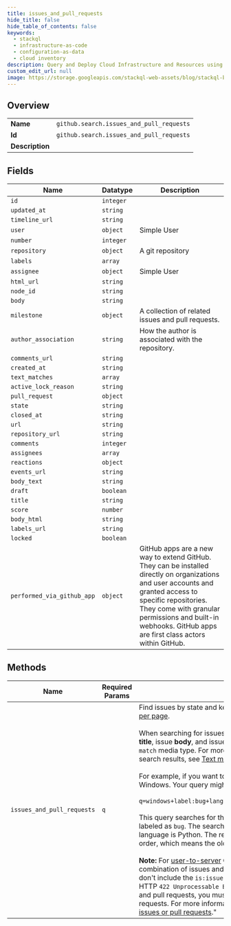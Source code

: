 ```yaml
---
title: issues_and_pull_requests
hide_title: false
hide_table_of_contents: false
keywords:
  - stackql
  - infrastructure-as-code
  - configuration-as-data
  - cloud inventory
description: Query and Deploy Cloud Infrastructure and Resources using SQL
custom_edit_url: null
image: https://storage.googleapis.com/stackql-web-assets/blog/stackql-blog-post-featured-image.png
---
```

  
    

## Overview
<table><tbody>
<tr><td><b>Name</b></td><td><code>github.search.issues_and_pull_requests</code></td></tr>
<tr><td><b>Id</b></td><td><code>github.search.issues_and_pull_requests</code></td></tr>
<tr><td><b>Description</b></td><td></td></tr>
</tbody></table>

## Fields
| Name | Datatype | Description |
| ---- | -------- | ----------- |
| `id` | `integer` |  |
| `updated_at` | `string` |  |
| `timeline_url` | `string` |  |
| `user` | `object` | Simple User |
| `number` | `integer` |  |
| `repository` | `object` | A git repository |
| `labels` | `array` |  |
| `assignee` | `object` | Simple User |
| `html_url` | `string` |  |
| `node_id` | `string` |  |
| `body` | `string` |  |
| `milestone` | `object` | A collection of related issues and pull requests. |
| `author_association` | `string` | How the author is associated with the repository. |
| `comments_url` | `string` |  |
| `created_at` | `string` |  |
| `text_matches` | `array` |  |
| `active_lock_reason` | `string` |  |
| `pull_request` | `object` |  |
| `state` | `string` |  |
| `closed_at` | `string` |  |
| `url` | `string` |  |
| `repository_url` | `string` |  |
| `comments` | `integer` |  |
| `assignees` | `array` |  |
| `reactions` | `object` |  |
| `events_url` | `string` |  |
| `body_text` | `string` |  |
| `draft` | `boolean` |  |
| `title` | `string` |  |
| `score` | `number` |  |
| `body_html` | `string` |  |
| `labels_url` | `string` |  |
| `locked` | `boolean` |  |
| `performed_via_github_app` | `object` | GitHub apps are a new way to extend GitHub. They can be installed directly on organizations and user accounts and granted access to specific repositories. They come with granular permissions and built-in webhooks. GitHub apps are first class actors within GitHub. |
## Methods
| Name | Required Params | Description | Accessible by |
| ---- | --------------- | ----------- | ------------- |
| `issues_and_pull_requests` | `q` | Find issues by state and keyword. This method returns up to 100 results [per page](https://docs.github.com/rest/overview/resources-in-the-rest-api#pagination).<br /><br />When searching for issues, you can get text match metadata for the issue **title**, issue **body**, and issue **comment body** fields when you pass the `text-match` media type. For more details about how to receive highlighted<br />search results, see [Text match metadata](https://docs.github.com/rest/reference/search#text-match-metadata).<br /><br />For example, if you want to find the oldest unresolved Python bugs on Windows. Your query might look something like this.<br /><br />`q=windows+label:bug+language:python+state:open&sort=created&order=asc`<br /><br />This query searches for the keyword `windows`, within any open issue that is labeled as `bug`. The search runs across repositories whose primary language is Python. The results are sorted by creation date in ascending order, which means the oldest issues appear first in the search results.<br /><br />**Note:** For [user-to-server](https://docs.github.com/developers/apps/identifying-and-authorizing-users-for-github-apps#user-to-server-requests) GitHub App requests, you can't retrieve a combination of issues and pull requests in a single query. Requests that don't include the `is:issue` or `is:pull-request` qualifier will receive an HTTP `422 Unprocessable Entity` response. To get results for both issues and pull requests, you must send separate queries for issues and pull requests. For more information about the `is` qualifier, see "[Searching only issues or pull requests](https://docs.github.com/github/searching-for-information-on-github/searching-issues-and-pull-requests#search-only-issues-or-pull-requests)." | SELECT |
